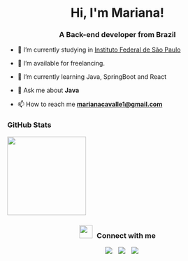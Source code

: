 <h1 align="center">Hi, I'm Mariana!</h1>
<h3 align="center">A Back-end developer from Brazil</h3>


- 🔭 I’m currently studying in <a href="https://spo.ifsp.edu.br/" target="blank">Instituto Federal de São Paulo</a>

- 🤝 I’m available for freelancing.

- 🌱 I’m currently learning Java, SpringBoot and React

- 💬 Ask me about **Java**

- 📫 How to reach me **marianacavalle1@gmail.com**

### GitHub Stats
<img height="180em" src="https://github-readme-stats-eight-theta.vercel.app/api/top-langs/?username=mcavalle&layout=compact&langs_count=8&theme=algolia"/>
</a>

<h3 align="center" > <img src="https://media.giphy.com/media/iY8CRBdQXODJSCERIr/giphy.gif" width="30" height="30" style="margin-right: 10px;">Connect with me </h3>

<p align="center">

 <div align="center"  class="icons-social" style="margin-left: 10px;">
        <a style="margin-left: 10px;"  target="_blank" href="https://www.linkedin.com/in/mariana-cavalle-a8078811a/">
			<img src="https://img.icons8.com/doodle/40/000000/linkedin--v2.png"></a>
        <a style="margin-left: 10px;" target="_blank" href="https://github.com/mcavalle">
		<img src="https://img.icons8.com/doodle/40/000000/github--v1.png"></a>
        <a style="margin-left: 10px;" target="_blank" href="https://instagram.com/mariana_cavalle">
			<img src="https://img.icons8.com/doodle/40/000000/instagram-new--v2.png"></a>	
      </div>
</p>
